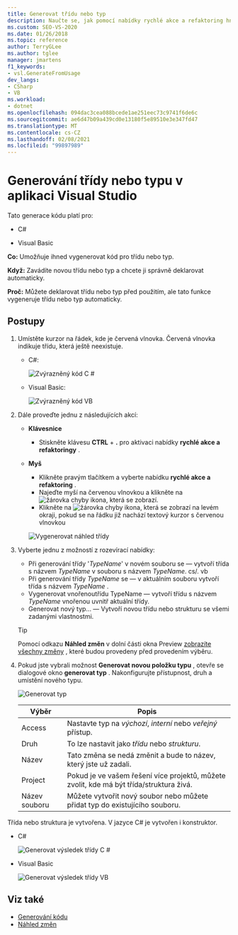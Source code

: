 ```yaml
---
title: Generovat třídu nebo typ
description: Naučte se, jak pomocí nabídky rychlé akce a refaktoring hned vygenerovat kód pro třídu nebo typ.
ms.custom: SEO-VS-2020
ms.date: 01/26/2018
ms.topic: reference
author: TerryGLee
ms.author: tglee
manager: jmartens
f1_keywords:
- vsl.GenerateFromUsage
dev_langs:
- CSharp
- VB
ms.workload:
- dotnet
ms.openlocfilehash: 094dac3cea088bcede1ae251eec73c9741f6de6c
ms.sourcegitcommit: ae6d47b09a439cd0e13180f5e89510e3e347fd47
ms.translationtype: MT
ms.contentlocale: cs-CZ
ms.lasthandoff: 02/08/2021
ms.locfileid: "99897989"
---
```

# <a name="generate-a-class-or-type-in-visual-studio"></a>Generování třídy nebo typu v aplikaci Visual Studio

Tato generace kódu platí pro:

- C#

- Visual Basic

**Co:** Umožňuje ihned vygenerovat kód pro třídu nebo typ.

**Když:** Zavádíte novou třídu nebo typ a chcete ji správně deklarovat automaticky.

**Proč:** Můžete deklarovat třídu nebo typ před použitím, ale tato funkce vygeneruje třídu nebo typ automaticky.

## <a name="how-to"></a>Postupy

1. Umístěte kurzor na řádek, kde je červená vlnovka. Červená vlnovka indikuje třídu, která ještě neexistuje.

   - C#:

       ![Zvýrazněný kód C #](media/class-highlight-cs.png)

   - Visual Basic:

       ![Zvýrazněný kód VB](media/class-highlight-vb.png)

2. Dále proveďte jednu z následujících akcí:

   - **Klávesnice**
      - Stiskněte klávesu **CTRL** + **.** pro aktivaci nabídky **rychlé akce a refaktoringy** .
   - **Myš**
      - Klikněte pravým tlačítkem a vyberte nabídku **rychlé akce a refaktoring** .
      - Najeďte myší na červenou vlnovkou a klikněte na ![žárovka chyby](media/error-bulb.png) ikona, která se zobrazí.
      - Klikněte na ![žárovka chyby](media/error-bulb.png) ikona, která se zobrazí na levém okraji, pokud se na řádku již nachází textový kurzor s červenou vlnovkou

      ![Vygenerovat náhled třídy](media/class-preview-cs.png)

3. Vyberte jednu z možností z rozevírací nabídky:

   - Při generování třídy '*TypeName*' v novém souboru se &mdash; vytvoří třída s názvem *TypeName* v souboru s názvem *TypeName*. cs/. vb
   - Při generování třídy *TypeName* se &mdash; v aktuálním souboru vytvoří třída s názvem *TypeName* .
   - Vygenerovat vnořenoutřídu TypeName &mdash; vytvoří třídu s názvem *TypeName* vnořenou uvnitř aktuální třídy.
   - Generovat nový typ... &mdash; Vytvoří novou třídu nebo strukturu se všemi zadanými vlastnostmi.

   > [!TIP]
   > Pomocí odkazu **Náhled změn** v dolní části okna Preview [zobrazíte všechny změny](../../ide/preview-changes.md) , které budou provedeny před provedením výběru.

4. Pokud jste vybrali možnost **Generovat novou položku typu** , otevře se dialogové okno **generovat typ** . Nakonfigurujte přístupnost, druh a umístění nového typu.

   ![Generovat typ](media/class-newtype-cs.png)

   Výběr | Popis
   --- | ---
   Access | Nastavte typ na *výchozí*, *interní* nebo *veřejný* přístup.
   Druh | To lze nastavit jako *třídu* nebo *strukturu*.
   Název | Tato změna se nedá změnit a bude to název, který jste už zadali.
   Project | Pokud je ve vašem řešení více projektů, můžete zvolit, kde má být třída/struktura živá.
   Název souboru | Můžete vytvořit nový soubor nebo můžete přidat typ do existujícího souboru.

Třída nebo struktura je vytvořena. V jazyce C# je vytvořen i konstruktor.

- C#

   ![Generovat výsledek třídy C #](media/class-result-cs.png)

- Visual Basic

   ![Generovat výsledek třídy VB](media/class-result-vb.png)

## <a name="see-also"></a>Viz také

- [Generování kódu](../code-generation-in-visual-studio.md)
- [Náhled změn](../../ide/preview-changes.md)
